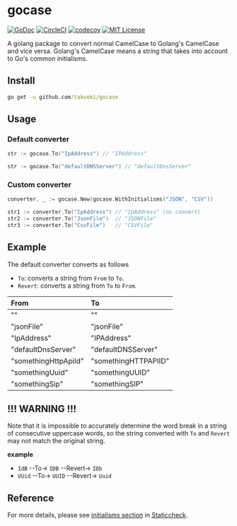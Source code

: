 # gocase

[![GoDoc](https://godoc.org/github.com/takuoki/gocase?status.svg)](https://godoc.org/github.com/takuoki/gocase)
[![CircleCI](https://circleci.com/gh/takuoki/gocase/tree/master.svg?style=shield&circle-token=06a2582cde9cc3c182873c3ec5dddb67e9388cf6)](https://circleci.com/gh/takuoki/gocase/tree/master)
[![codecov](https://codecov.io/gh/takuoki/gocase/branch/main/graph/badge.svg?token=s2jxPXhDjF)](https://codecov.io/gh/takuoki/gocase)
[![MIT License](http://img.shields.io/badge/license-MIT-blue.svg?style=flat)](LICENSE)

A golang package to convert normal CamelCase to Golang's CamelCase and vice versa.
Golang's CamelCase means a string that takes into account to Go's common initialisms.

## Install

```cmd
go get -u github.com/takuoki/gocase
```

## Usage

### Default converter

```go
str := gocase.To("IpAddress") // "IPAddress"
```

```go
str := gocase.To("defaultDNSServer") // "defaultDnsServer"
```

### Custom converter

```go
converter, _ := gocase.New(gocase.WithInitialisms("JSON", "CSV"))

str1 := converter.To("IpAddress") // "IpAddress" (no convert)
str2 := converter.To("JsonFile")  // "JSONFile"
str3 := converter.To("CsvFile")   // "CSVFile"
```

## Example

The default converter converts as follows

- `To`: converts a string from `From` to `To`.
- `Revert`: converts a string from `To` to `From`.

| From                 | To                   |
| :------------------- | :------------------- |
| ""                   | ""                   |
| "jsonFile"           | "jsonFile"           |
| "IpAddress"          | "IPAddress"          |
| "defaultDnsServer"   | "defaultDNSServer"   |
| "somethingHttpApiId" | "somethingHTTPAPIID" |
| "somethingUuid"      | "somethingUUID"      |
| "somethingSip"       | "somethingSIP"       |

## !!! WARNING !!!

Note that it is impossible to accurately determine the word break in a string of consecutive uppercase words,
so the string converted with `To` and `Revert` may not match the original string.

**example**

- `IdB` --To-> `IDB` --Revert-> `IDb`
- `UUid` --To-> `UUID` --Revert-> `Uuid`

## Reference

For more details, please see [initialisms section](https://staticcheck.io/docs/configuration/options/#initialisms) in [Staticcheck](https://staticcheck.io/).
